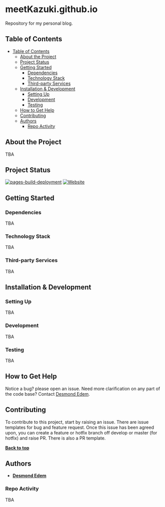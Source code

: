# meetKazuki.github.io

Repository for my personal blog.

## Table of Contents

- [Table of Contents](#table-of-contents)
  - [About the Project](#about-the-project)
  - [Project Status](#project-status)
  - [Getting Started](#getting-started)
    - [Dependencies](#dependencies)
    - [Technology Stack](#technology-stack)
    - [Third-party Services](#third-party-services)
  - [Installation & Development](#installation--development)
    - [Setting Up](#setting-up)
    - [Development](#development)
    - [Testing](#testing)
  - [How to Get Help](#how-to-get-help)
  - [Contributing](#contributing)
  - [Authors](#authors)
    - [Repo Activity](#repo-activity)

## About the Project

TBA

## Project Status

[![pages-build-deployment](https://github.com/meetKazuki/meetkazuki.github.io/actions/workflows/pages/pages-build-deployment/badge.svg?branch=master)](https://github.com/meetKazuki/meetkazuki.github.io/actions/workflows/pages/pages-build-deployment)
[![Website](https://img.shields.io/badge/Live%20Site-meetkazuki.github.io-2196F3?style=for-the-badge&logo=github&logoColor=white)](https://meetkazuki.github.io/)

## Getting Started

### Dependencies

TBA

### Technology Stack

TBA

### Third-party Services

TBA

## Installation & Development

### Setting Up

TBA

### Development

TBA

### Testing

TBA

## How to Get Help

Notice a bug? please open an issue. Need more clarification on any part of the code base? Contact [Desmond Edem](https://github.com/meetKazuki).

## Contributing

To contribute to this project, start by raising an issue. There are issue templates for bug and feature request. Once this issue has been agreed upon, you can create a feature or hotfix branch off develop or master (for hotfix) and raise PR. There is also a PR template.

**[Back to top](#table-of-contents)**

## Authors

- **[Desmond Edem](https://github.com/meetKazuki)**

### Repo Activity

TBA
